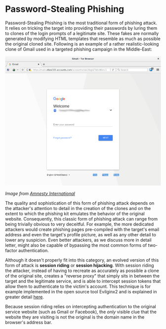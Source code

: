 # Password-Stealing Phishing

Password-Stealing Phishing is the most traditional form of phishing attack. It relies on tricking the target into providing their passwords by luring them to clones of the login prompts of a legitimate site. These fakes are normally generated by modifying HTML templates that resemble as much as possible the original cloned site. Following is an example of a rather realistic-looking clone of Gmail used in a targeted phishing campaign in the Middle-East:

![](img/gmail-phishing.png)

*Image from [Amnesty International](https://www.amnesty.org/en/latest/research/2018/12/when-best-practice-is-not-good-enough/)*

The quality and sophistication of this form of phishing attack depends on the attacker's attention to detail in the creation of the clones and on the extent to which the phishing kit emulates the behavior of the original website. Consequently, this classic form of phishing attack can range from being trivially obvious to very deceitful. For example, the more dedicated attackers would create phishing pages pre-compiled with the target's email address and even the target's profile picture, as well as any other detail to lower any suspicion. Even better attackers, as we discuss more in detail letter, might also be capable of bypassing the most common forms of two-factor authentication.

Although it doesn't properly fit into this category, an evolved version of this form of attack is **session riding** or **session hijacking**. With session riding the attacker, instead of having to recreate as accurately as possible a clone of the original site, creates a "reverse proxy" that simply sits in between the target and the legitimate service, and is able to intercept session tokens that allow them to authenticate to the victim's account. This technique is for example implemented in the open source tool Evilginx2 and is explained in greater detail [here](https://breakdev.org/evilginx-2-next-generation-of-phishing-2fa-tokens/).

Because session riding relies on intercepting authentication to the original service website (such as Gmail or Facebook), the *only* visible clue that the website they are visiting is not the original is the domain name in the browser's address bar.
